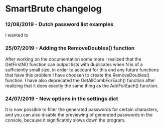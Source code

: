 # SmartBrute changelog

### 12/08/2019 - Dutch password list examples
I wanted to 

### 25/07/2019 - Adding the RemoveDoubles() function
After working on the documentation some more I realized that the GetFirstN() function can output lists with duplicates when N is of a sufficiently small size, in order to account for this and any future functions that have this problem I have choosen to create the RemoveDoubles() function.
I have also deprecated the GetAllCombForEach() function after realizing that it does exactly the same thing as the AddForEach() function.

### 24/07/2019 - New options in the settings dict
It is now possible to filter the generated passwords for certain characters, and you can also disable the previewing of generated passwords in the console, because it significatnly slows down the program.


